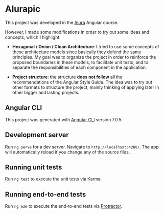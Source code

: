 # Alurapic

This project was developed in the [Alura](https://www.alura.com.br/) Angular course.

However, I made some modifications in order to try out some ideas and concepts, which I highlight:

- **Hexagonal / Onion / Clean Architecture**: I tried to use some concepts of these architecture models since basically they defend the same principles. My goal was to organize the project in order to reinforce the proposed boundaries in these models, to facilitate unit tests, and to separate the responsibilities of each component in the application.

- **Project structure**: the structure **does not follow** all the recommendations of the Angular Style Guide. The idea was to try out other formats to structure the project, mainly thinking of applying later in other bigger and lasting projects.

<!---
- To make clear the boundaries of Clean Architecture, instead of a single project, 3 projects were created:

    - **alurapic-ui**: in the language of the Angular CLI this project is an application (ng generate application alurapic-ui). The term "UI" refers to the User Interface. This is where the main framework configurations such as the Root Module and Routings are found, as well as the components, directives and pipes used in the creation of the HTML pages that the user will interact with the application.

    - **alurapic-domain**: in the language of the Angular CLI this project is a library (ng generate library alurapic-domain). The term "domain" comes from DDD and refers to the core business of the application. In this project are the main business rules of the application, preferably without coupling with any framework. Entities such as User or Photo reside here as well as Services. Actually, I'm not using the terminology "Service" in order to try a different approach, so I use the terms:

        - Query: class responsible for executing a single query on some specific backend. Defined as an abstract class in alurapic-domain, and implemented in alurapic-infra.

        - Mutation: class responsible for performing a single write operation on some specific backend. Defined as an abstract class in alurapic-domain, and implemented in alurapic-infra.

        - UseCase: class responsible for orchestrating a use case, for example "Place Order", which may or may not use multiple Queries / Mutations. If necessary, the Queries / Mutations are obtained via dependency injection so that it is decoupled from the implementation provided in alurapic-infra (Dependency Inversion Principle).

    - **alurapic-infra**: in the language of the Angular CLI this project is a library (ng generate library alurapic-infra). The term "infra" comes from Infrastructure, which in DDD, is a layer where all code related mainly to external aspects such as persistence, messaging, web services etc. It contains the implementations of Queries / Mutations, as well as any other type of implementation that needs to be communicated with some specific backend. The goal is for clients of these services to use only the abstract classes defined in the alurapic-domain and receive implementations via dependency injection. Thus, these implementations can be replaced more easily, either in the case of a real need, or to facilitate unit testing.
-->

## Angular CLI

This project was generated with [Angular CLI](https://github.com/angular/angular-cli) version 7.0.5.

## Development server

Run `ng serve` for a dev server. Navigate to `http://localhost:4200/`. The app will automatically reload if you change any of the source files.

## Running unit tests

Run `ng test` to execute the unit tests via [Karma](https://karma-runner.github.io).

## Running end-to-end tests

Run `ng e2e` to execute the end-to-end tests via [Protractor](http://www.protractortest.org/).
